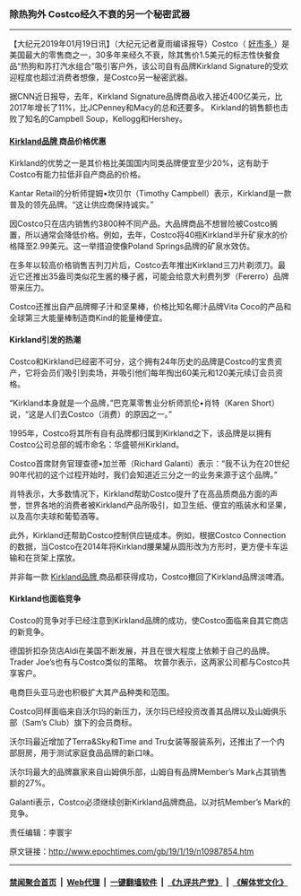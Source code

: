 ### 除热狗外 Costco经久不衰的另一个秘密武器
------------------------

<p>
 【大纪元2019年01月19日讯】（大纪元记者夏雨编译报导）Costco（
 <a href="http://www.epochtimes.com/gb/tag/%E5%A5%BD%E5%B8%82%E5%A4%9A.html">
  好市多
 </a>
 ）是美国最大的零售商之一，30多年来经久不衰，除其售价1.5美元的标志性快餐食品“热狗和苏打汽水组合”吸引客户外，该公司自有品牌Kirkland Signature的受欢迎程度也超过消费者想像，是Costco另一秘密武器。
</p>
<p>
 据CNN近日报导，去年，Kirkland Signature品牌商品收入接近400亿美元，比2017年增长了11%，比JCPenney和Macy的总和还要多。 Kirkland的销售额也击败了知名的Campbell Soup，Kellogg和Hershey。
</p>
<h4>
 <a href="http://www.epochtimes.com/gb/tag/kirkland%E5%93%81%E7%89%8C.html">
  Kirkland品牌
 </a>
 商品价格优惠
</h4>
<p>
 Kirkland的优势之一是其价格比美国国内同类品牌便宜至少20%，这有助于Costco有能力拉低非自产商品的价格。
</p>
<p>
 Kantar Retail的分析师提姆•坎贝尔（Timothy Campbell）表示，Kirkland是一款普及的领先品牌。“这让供应商保持诚实。”
</p>
<p>
 因Costco只在店内销售约3800种不同产品。大品牌商品不想冒险被Costco搁置，所以通常会降低价格。例如，去年，Costco将40瓶Kirkland半升矿泉水的价格降至2.99美元。这一举措迫使像Poland Springs品牌的矿泉水效仿。
</p>
<p>
 在多年以较高价格销售吉列刀片后，Costco去年推出Kirkland三刀片剃须刀。最近它还推出35盎司类似花生酱的榛子酱，可能会给意大利费列罗（Fererro）品牌带来压力。
</p>
<p>
 Costco还推出自产品牌椰子汁和坚果棒，价格比知名椰汁品牌Vita Coco的产品和全球第三大能量棒制造商Kind的能量棒便宜。
</p>
<h4>
 Kirkland引发的热潮
</h4>
<p>
 Costco和Kirkland已经密不可分，这个拥有24年历史的品牌是Costco的宝贵资产，它将会员们吸引到卖场，并吸引他们每年掏出60美元和120美元续订会员资格。
</p>
<p>
 “Kirkland本身就是一个品牌，”巴克莱零售业分析师凯伦•肖特（Karen Short）说，“这是人们去Costco（消费）的原因之一。”
</p>
<p>
 1995年，Costco将其所有自有品牌都归属到Kirkland之下，该品牌是以拥有Costco公司总部的城市命名：华盛顿州Kirkland。
</p>
<p>
 Costco首席财务官理查德•加兰蒂（Richard Galanti）表示：“我不认为在20世纪90年代初的这个过程开始时，我们会知道近三分之一的业务来源于这个品牌。”
</p>
<p>
 肖特表示，大多数情况下，Kirkland帮助Costco提升了在高品质商品方面的声誉，世界各地的消费者被Kirkland产品所吸引，如卫生纸、便宜的瓶装水和坚果，以及高尔夫球和葡萄酒等。
</p>
<p>
 此外，Kirkland还帮助Costco控制供应链成本。例如，根据Costco Connection的数据，当Costco在2014年将Kirkland腰果罐从圆形改为方形时，更方便卡车运输和在货架上摆放。
</p>
<p>
 并非每一款
 <a href="http://www.epochtimes.com/gb/tag/kirkland%E5%93%81%E7%89%8C.html">
  Kirkland品牌
 </a>
 商品都获得成功，Costco撤回了Kirkland品牌淡啤酒。
</p>
<h4>
 Kirkland也面临竞争
</h4>
<p>
 Costco的竞争对手已经注意到Kirkland品牌的成功，使Costco面临来自其它商店的新竞争。
</p>
<p>
 德国折扣杂货店Aldi在美国不断发展，并且在很大程度上依赖于自己的品牌。Trader Joe’s也有与Costco类似的策略。 坎普尔表示，这两家公司都与Costco共享客户。
</p>
<p>
 电商巨头亚马逊也积极扩大其产品种类和范围。
</p>
<p>
 Costco同样面临来自沃尔玛的新压力，沃尔玛已经投资改善其品牌以及山姆俱乐部（Sam’s Club）旗下的会员商标。
</p>
<p>
 沃尔玛最近增加了Terra&amp;Sky和Time and Tru女装等服装系列，还推出了一个内部厨房，用于测试家庭食品品牌的新口味。
</p>
<p>
 沃尔玛最大的品牌赢家来自山姆俱乐部，山姆自有品牌Member’s Mark占其销售额的27%。
</p>
<p>
 Galanti表示，Costco必须继续创新Kirkland品牌商品，以对抗Member’s Mark的竞争。
</p>
<p>
 责任编辑：李寰宇
</p>

原文链接：http://www.epochtimes.com/gb/19/1/19/n10987854.htm


------------------------
#### [禁闻聚合首页](https://github.com/gfw-breaker/banned-news/blob/master/README.md) &nbsp;|&nbsp; [Web代理](https://github.com/gfw-breaker/open-proxy/blob/master/README.md) &nbsp;|&nbsp; [一键翻墙软件](https://github.com/gfw-breaker/nogfw/blob/master/README.md) &nbsp;|&nbsp; [《九评共产党》](https://github.com/gfw-breaker/9ping.md/blob/master/README.md#九评之一评共产党是什么) &nbsp;|&nbsp; [《解体党文化》](https://github.com/gfw-breaker/jtdwh.md/blob/master/README.md#绪论)